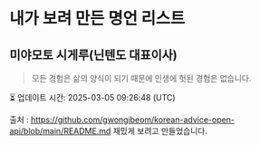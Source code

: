 # 내가 보려 만든 명언 리스트

##  미야모토 시게루(닌텐도 대표이사)
> 모든 경험은 삶의 양식이 되기 때문에 인생에 헛된 경험은 없습니다.


⏳ 업데이트 시간: 2025-03-05 09:26:48 (UTC)

출처 : https://github.com/gwongibeom/korean-advice-open-api/blob/main/README.md
재밌게 보려고 만들었습니다.
